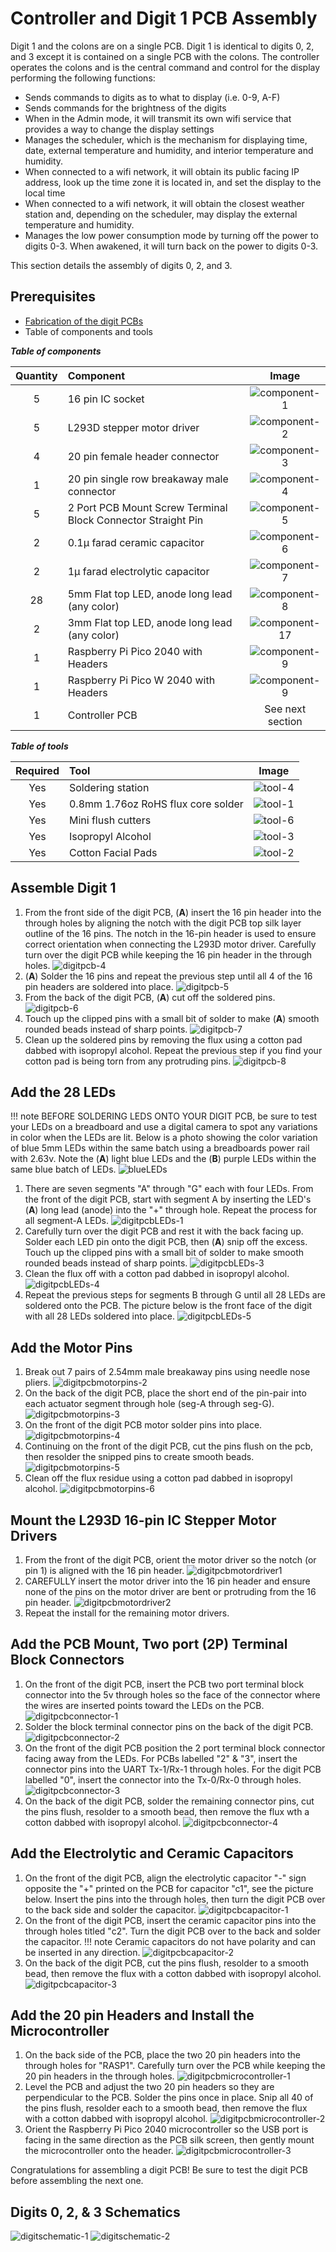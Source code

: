 # Controller and Digit 1 PCB Assembly

Digit 1 and the colons are on a single PCB. Digit 1 is identical to digits 0, 2, and 3 except it is contained on a single PCB with the colons. The controller operates the colons and is the central command and control for the display performing the following functions:

- Sends commands to digits as to what to display (i.e. 0-9, A-F)
- Sends commands for the brightness of the digits
- When in the Admin mode, it will transmit its own wifi service that provides a way to change the display settings
- Manages the scheduler, which is the mechanism for displaying time, date, external temperature and humidity, and interior temperature and humidity.
- When connected to a wifi network, it will obtain its public facing IP address, look up the time zone it is located in, and set the display to the local time
- When connected to a wifi network, it will obtain the closest weather station and, depending on the scheduler, may display the external temperature and humidity.
- Manages the low power consumption mode by turning off the power to digits 0-3.  When awakened, it will turn back on the power to digits 0-3.

This section details the assembly of digits 0, 2, and 3.

## Prerequisites

- [Fabrication of the digit PCBs](../createandorder/pcb.md)
- Table of components and tools

***Table of components***

| Quantity | Component | Image |
| :--: | :------| :-----: |
| 5 | 16 pin IC socket | ![component-1](../img/component/component-1.webp)|
| 5 | L293D stepper motor driver | ![component-2](../img/component/component-2.webp)|
| 4 | 20 pin female header connector | ![component-3](../img/component/component-3.webp)|
| 1 | 20 pin single row breakaway male connector | ![component-4](../img/component/component-4.webp)|
| 5 | 2 Port PCB Mount Screw Terminal Block Connector Straight Pin | ![component-5](../img/component/component-5.webp)|
| 2 | 0.1μ farad ceramic capacitor | ![component-6](../img/component/component-6.webp)|
| 2 | 1μ farad electrolytic capacitor | ![component-7](../img/component/component-7.webp)|
| 28 | 5mm Flat top LED, anode long lead (any color) | ![component-8](../img/component/component-8.webp)|
| 2 | 3mm Flat top LED, anode long lead (any color) | ![component-17](../img/component/component-17.webp)|
| 1 | Raspberry Pi Pico 2040 with Headers | ![component-9](../img/component/component-9.webp)|
| 1 | Raspberry Pi Pico W 2040 with Headers | ![component-9](../img/component/component-16.webp)|
| 1 | Controller PCB | See next section |

***Table of tools***

| Required | Tool | Image |
| :---: | :------- | :---: |
| Yes | Soldering station    | ![tool-4](../img/tools/tool-4.webp)|
| Yes | 0.8mm 1.76oz RoHS flux core solder | ![tool-1](../img/tools/tool-1.webp)|
| Yes | Mini flush cutters   | ![tool-6](../img/tools/tool-6.webp)|
| Yes | Isopropyl Alcohol | ![tool-3](../img/tools/tool-3.webp)|
| Yes | Cotton Facial Pads | ![tool-2](../img/tools/tool-2.webp)|

## Assemble Digit 1

1. From the front side of the digit PCB, (**A**) insert the 16 pin header into the through holes by aligning the notch with the digit PCB top silk layer outline of the 16 pins. The notch in the 16-pin header is used to ensure correct orientation when connecting the L293D motor driver. Carefully turn over the digit PCB while keeping the 16 pin header in the through holes.
![digitpcb-4](../img/digitpcbassembly/4-digitpcbassembly.webp)
1. (**A**) Solder the 16 pins and repeat the previous step until all 4 of the 16 pin headers are soldered into place.
![digitpcb-5](../img/digitpcbassembly/5-digitpcbassembly.webp)
1. From the back of the digit PCB, (**A**) cut off the soldered pins.
![digitpcb-6](../img/digitpcbassembly/6-digitpcbassembly.webp)
1. Touch up the clipped pins with a small bit of solder to make (**A**) smooth rounded beads instead of sharp points.
![digitpcb-7](../img/digitpcbassembly/7-digitpcbassembly.webp)
1. Clean up the soldered pins by removing the flux using a cotton pad dabbed with isopropyl alcohol. Repeat the previous step if you find your cotton pad is being torn from any protruding pins.
![digitpcb-8](../img/digitpcbassembly/8-digitpcbassembly.webp)

## Add the 28 LEDs

!!! note
    BEFORE SOLDERING LEDS ONTO YOUR DIGIT PCB, be sure to test your LEDs on a breadboard and use a digital camera to spot any variations in color when the LEDs are lit.
Below is a photo showing the color variation of blue 5mm LEDs within the same batch using a breadboards power rail with 2.63v. Note the (**A**) light blue LEDs and the (**B**) purple LEDs within the same blue batch of LEDs.
![blueLEDs](../img/digitpcbassembly/ledcolors.webp)

1. There are seven segments "A" through "G" each with four LEDs. From the front of the digit PCB, start with segment A by inserting the LED's (**A**) long lead (anode) into the "+" through hole. Repeat the process for all segment-A LEDs.
![digitpcbLEDs-1](../img/digitpcbassembly/1-digitpcbassembly-LED.webp)
1. Carefully turn over the digit PCB and rest it with the back facing up. Solder each LED pin onto the digit PCB, then (**A**) snip off the excess. Touch up the clipped pins with a small bit of solder to make smooth rounded beads instead of sharp points.
![digitpcbLEDs-3](../img/digitpcbassembly/3-digitpcbassembly-LED.webp)
1. Clean the flux off with a cotton pad dabbed in isopropyl alcohol.
![digitpcbLEDs-4](../img/digitpcbassembly/4-digitpcbassembly-LED.webp)
1. Repeat the previous steps for segments B through G until all 28 LEDs are soldered onto the PCB. The picture below is the front face of the digit with all 28 LEDs soldered into place.
![digitpcbLEDs-5](../img/digitpcbassembly/5-digitpcbassembly-LED.webp)

## Add the Motor Pins

1. Break out 7 pairs of 2.54mm male breakaway pins using needle nose pliers. 
![digitpcbmotorpins-2](../img/digitpcbassembly/2-digitpcbassembly-motorpins.webp)
1. On the back of the digit PCB, place the short end of the pin-pair into each actuator segment through hole (seg-A through seg-G).
![digitpcbmotorpins-3](../img/digitpcbassembly/3-digitpcbassembly-motorpins.webp)
1. On the front of the digit PCB motor solder pins into place.
![digitpcbmotorpins-4](../img/digitpcbassembly/4-digitpcbassembly-motorpins.webp)
1. Continuing on the front of the digit PCB, cut the pins flush on the pcb, then resolder the snipped pins to create smooth beads.
![digitpcbmotorpins-5](../img/digitpcbassembly/5-digitpcbassembly-motorpins.webp)
1. Clean off the flux residue using a cotton pad dabbed in isopropyl alcohol.
![digitpcbmotorpins-6](../img/digitpcbassembly/6-digitpcbassembly-motorpins.webp)

## Mount the L293D 16-pin IC Stepper Motor Drivers

1. From the front of the digit PCB, orient the motor driver so the notch (or pin 1) is aligned with the 16 pin header.
![digitpcbmotordriver1](../img/digitpcbassembly/1-digitpcbassembly-motordriver.webp)
1. CAREFULLY insert the motor driver into the 16 pin header and ensure none of the pins on the motor driver are bent or protruding from the 16 pin header.
![digitpcbmotordriver2](../img/digitpcbassembly/2-digitpcbassembly-motordriver.webp)
1. Repeat the install for the remaining motor drivers.

## Add the PCB Mount, Two port (2P) Terminal Block Connectors

1. On the front of the digit PCB, insert the PCB two port terminal block connector into the 5v through holes so the face of the connector where the wires are inserted points toward the LEDs on the PCB.
![digitpcbconnector-1](../img/digitpcbassembly/1-digitpcbassembly-connector.webp)
1. Solder the block terminal connector pins on the back of the digit PCB.
![digitpcbconnector-2](../img/digitpcbassembly/2-digitpcbassembly-connector.webp)
1. On the front of the digit PCB position the 2 port terminal block connector facing away from the LEDs. For PCBs labelled "2" & "3", insert the connector pins into the UART Tx-1/Rx-1 through holes. For the digit PCB labelled "0", insert the connector into the Tx-0/Rx-0 through holes.
![digitpcbconnector-3](../img/digitpcbassembly/3-digitpcbassembly-connector.webp)
1. On the back of the digit PCB, solder the remaining connector pins, cut the pins flush, resolder to a smooth bead, then remove the flux wth a cotton dabbed with isopropyl alcohol.
![digitpcbconnector-4](../img/digitpcbassembly/4-digitpcbassembly-connector.webp)

## Add the Electrolytic and Ceramic Capacitors

1. On the front of the digit PCB, align the electrolytic capacitor "-" sign opposite the "+" printed on the PCB for capacitor "c1", see the picture below. Insert the pins into the through holes, then turn the digit PCB over to the back side and solder the capacitor.
![digitpcbcapacitor-1](../img/digitpcbassembly/1-digitpcbassembly-capacitor.webp)
1. On the front of the digit PCB, insert the ceramic capacitor pins into the through holes titled "c2". Turn the digit PCB over to the back and solder the capacitor.
!!! note
    Ceramic capacitors do not have polarity and can be inserted in any direction.
![digitpcbcapacitor-2](../img/digitpcbassembly/3-digitpcbassembly-capacitor.webp)
4. On the back of the digit PCB, cut the pins flush, resolder to a smooth bead, then remove the flux with a cotton dabbed with isopropyl alcohol.
![digitpcbcapacitor-3](../img/digitpcbassembly/4-digitpcbassembly-capacitor.webp)

## Add the 20 pin Headers and Install the Microcontroller

1. On the back side of the PCB, place the two 20 pin headers into the through holes for "RASP1". Carefully turn over the PCB while keeping the 20 pin headers in the through holes.
![digitpcbmicrocontroller-1](../img/digitpcbassembly/1-digitpcbassembly-micro.webp)
1. Level the PCB and adjust the two 20 pin headers so they are perpendicular to the PCB. Solder the pins once in place. Snip all 40 of the pins flush, resolder each to a smooth bead, then remove the flux with a cotton dabbed with isopropyl alcohol.
![digitpcbmicrocontroller-2](../img/digitpcbassembly/2-digitpcbassembly-micro.webp)
1. Orient the Raspberry Pi Pico 2040 microcontroller so the USB port is facing in the same direction as the PCB silk screen, then gently mount the microcontroller onto the header.
![digitpcbmicrocontroller-3](../img/digitpcbassembly/3-digitpcbassembly-micro.webp)

Congratulations for assembling a digit PCB! Be sure to test the digit PCB before assembling the next one.

## Digits 0, 2, & 3 Schematics

![digitschematic-1](../img/digitpcbassembly/digit-schematic-motorcontrollers.png)
![digitschematic-2](../img/digitpcbassembly/digit-schematic-microcontroller.webp)
